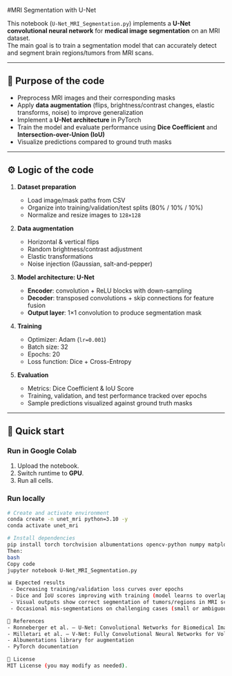 #MRI Segmentation with U-Net

This notebook (`U-Net_MRI_Segmentation.py`) implements a **U-Net convolutional neural network** for **medical image segmentation** on an MRI dataset.  
The main goal is to train a segmentation model that can accurately detect and segment brain regions/tumors from MRI scans.

---

## 📘 Purpose of the code
- Preprocess MRI images and their corresponding masks  
- Apply **data augmentation** (flips, brightness/contrast changes, elastic transforms, noise) to improve generalization  
- Implement a **U-Net architecture** in PyTorch  
- Train the model and evaluate performance using **Dice Coefficient** and **Intersection-over-Union (IoU)**  
- Visualize predictions compared to ground truth masks  

---

## ⚙️ Logic of the code
1. **Dataset preparation**
   - Load image/mask paths from CSV
   - Organize into training/validation/test splits (80% / 10% / 10%)
   - Normalize and resize images to `128×128`

2. **Data augmentation**
   - Horizontal & vertical flips  
   - Random brightness/contrast adjustment  
   - Elastic transformations  
   - Noise injection (Gaussian, salt-and-pepper)  

3. **Model architecture: U-Net**
   - **Encoder**: convolution + ReLU blocks with down-sampling  
   - **Decoder**: transposed convolutions + skip connections for feature fusion  
   - **Output layer**: 1×1 convolution to produce segmentation mask  

4. **Training**
   - Optimizer: Adam (`lr=0.001`)  
   - Batch size: 32  
   - Epochs: 20  
   - Loss function: Dice + Cross-Entropy  

5. **Evaluation**
   - Metrics: Dice Coefficient & IoU Score  
   - Training, validation, and test performance tracked over epochs  
   - Sample predictions visualized against ground truth masks  

---

## 🚀 Quick start

### Run in Google Colab
1. Upload the notebook.  
2. Switch runtime to **GPU**.  
3. Run all cells.

### Run locally
```bash
# Create and activate environment
conda create -n unet_mri python=3.10 -y
conda activate unet_mri

# Install dependencies
pip install torch torchvision albumentations opencv-python numpy matplotlib scikit-learn
Then:
bash
Copy code
jupyter notebook U-Net_MRI_Segmentation.py

📊 Expected results
 - Decreasing training/validation loss curves over epochs
 - Dice and IoU scores improving with training (model learns to overlap predicted vs. ground truth regions)
 - Visual outputs show correct segmentation of tumors/regions in MRI scans
 - Occasional mis-segmentations on challenging cases (small or ambiguous regions)

📑 References
- Ronneberger et al. — U-Net: Convolutional Networks for Biomedical Image Segmentation
- Milletari et al. — V-Net: Fully Convolutional Neural Networks for Volumetric Medical Image Segmentation
- Albumentations library for augmentation
- PyTorch documentation

📜 License
MIT License (you may modify as needed).
